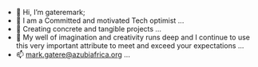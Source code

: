 - 👋 Hi, I’m gateremark;
- 👀 I am a Committed and motivated Tech optimist ...
- 🌱 Creating concrete and tangible projects ...
- 💞️ My well of imagination and creativity runs deep and I continue to use this very important attribute to meet and exceed your expectations ...
- 📫 mark.gatere@azubiafrica.org ...

<!---
gateremark/gateremark is a ✨ special ✨ repository because its `README.md` (this file) appears on your GitHub profile.
You can click the Preview link to take a look at your changes.
--->
